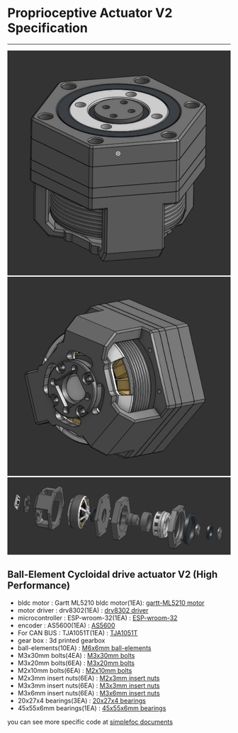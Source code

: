 # Proprioceptive Actuator V2 Specification
---

![alt text](image.png)
![alt text](image-2.png)
![alt text](image-1.png)

## Ball-Element Cycloidal drive actuator V2 (High Performance)
- bldc motor : Gartt ML5210 bldc motor(1EA): [gartt-ML5210 motor](https://ko.aliexpress.com/item/4001297326582.html?spm=a2g0o.order_list.order_list_main.9.21ef140fx0qOKv&gatewayAdapt=glo2kor)
- motor driver : drv8302(1EA) : [drv8302 driver](https://ko.aliexpress.com/item/4000126430773.html?spm=a2g0o.order_list.order_list_main.14.2718140fpj8eC3&gatewayAdapt=glo2kor)
- microcontroller : ESP-wroom-32(1EA) : [ESP-wroom-32](https://ko.aliexpress.com/item/1005007050459447.html?spm=a2g0o.order_list.order_list_main.46.846e140fXxRS15&gatewayAdapt=glo2kor)
- encoder : AS5600(1EA) : [AS5600](https://ko.aliexpress.com/item/1005006502384626.html?spm=a2g0o.productlist.main.1.3b184509pllIzN&algo_pvid=5b9a62a0-d0b4-4c4f-8faf-10328b964263&algo_exp_id=5b9a62a0-d0b4-4c4f-8faf-10328b964263-0&pdp_npi=4%40dis%21KRW%211539%211523%21%21%211.04%211.03%21%402151e6dc17377383531286763e4796%2112000037438363873%21sea%21KR%212150707868%21X&curPageLogUid=Tml9fqmeUygT&utparam-url=scene%3Asearch%7Cquery_from%3A)
- For CAN BUS : TJA1051T(1EA) : [TJA1051T](https://ko.aliexpress.com/item/1005007053249619.html?spm=a2g0o.order_list.order_list_main.4.7785140fjxlg5H&gatewayAdapt=glo2kor)
- gear box : 3d printed gearbox
- ball-elements(10EA) : [M6x6mm ball-elements](https://ko.aliexpress.com/item/1005003729421711.html?spm=a2g0o.order_list.order_list_main.138.846e140fXxRS15&gatewayAdapt=glo2kor)
- M3x30mm bolts(4EA) : [M3x30mm bolts](https://ko.aliexpress.com/item/1005005879037174.html?spm=a2g0o.order_list.order_list_main.111.846e140fXxRS15&gatewayAdapt=glo2kor)
- M3x20mm bolts(6EA) : [M3x20mm bolts](https://ko.aliexpress.com/item/1005005879037174.html?spm=a2g0o.order_list.order_list_main.22.846e140fXxRS15&gatewayAdapt=glo2kor)
- M2x10mm bolts(6EA) : [M2x10mm bolts]()
- M2x3mm insert nuts(6EA) : [M2x3mm insert nuts](https://ko.aliexpress.com/item/1005004870993068.html?spm=a2g0o.order_list.order_list_main.16.4d25140fb34rFV&gatewayAdapt=glo2kor)
- M3x3mm insert nuts(6EA) : [M3x3mm insert nuts](https://ko.aliexpress.com/item/1005004870993068.html?spm=a2g0o.order_list.order_list_main.16.4d25140fb34rFV&gatewayAdapt=glo2kor)
- M3x6mm insert nuts(6EA) : [M3x6mm insert nuts](https://ko.aliexpress.com/item/1005004870993068.html?spm=a2g0o.order_list.order_list_main.16.4d25140fb34rFV&gatewayAdapt=glo2kor)
- 20x27x4 bearings(3EA) : [20x27x4 bearings](https://ko.aliexpress.com/item/1005006822777675.html?spm=a2g0o.productlist.main.1.76e86515Q34gQr&algo_pvid=fe067309-f121-42a0-a594-e87d0db4a0e0&algo_exp_id=fe067309-f121-42a0-a594-e87d0db4a0e0-0&pdp_ext_f=%7B%22order%22%3A%2275%22%2C%22eval%22%3A%221%22%7D&pdp_npi=4%40dis%21KRW%2110959%217020%21%21%2152.98%2133.94%21%4021010d9017417720432307776e2ec5%2112000038590813947%21sea%21KR%212150707868%21X&curPageLogUid=KbQ3xlLuoznH&utparam-url=scene%3Asearch%7Cquery_from%3A)
- 45x55x6mm bearings(1EA) : [45x55x6mm bearings](https://ko.aliexpress.com/item/4000909605390.html?spm=a2g0o.productlist.main.45.7cb8pQAvpQAvH8&algo_pvid=80661dd4-c983-4595-9eb3-adbbb459767f&algo_exp_id=80661dd4-c983-4595-9eb3-adbbb459767f-22&pdp_ext_f=%7B%22order%22%3A%22427%22%2C%22eval%22%3A%221%22%7D&pdp_npi=4%40dis%21KRW%2142339%2126250%21%21%2128.33%2117.56%21%40213ba0c517417720132146408e66d0%2112000028447926047%21sea%21KR%212150707868%21X&curPageLogUid=AYkLjro41rKe&utparam-url=scene%3Asearch%7Cquery_from%3A)


you can see more specific code at [simplefoc documents](https://docs.simplefoc.com/code)
